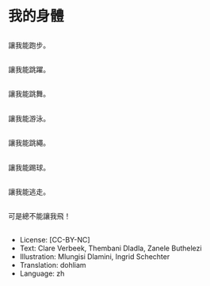 # 我的身體

##
讓我能跑步。

##
讓我能跳躍。

##
讓我能跳舞。

##
讓我能游泳。

##
讓我能跳繩。

##
讓我能踢球。

##
讓我能逃走。

##
可是總不能讓我飛！

##
* License: [CC-BY-NC]
* Text: Clare Verbeek, Thembani Dladla, Zanele Buthelezi
* Illustration: Mlungisi Dlamini, Ingrid Schechter
* Translation: dohliam
* Language: zh
